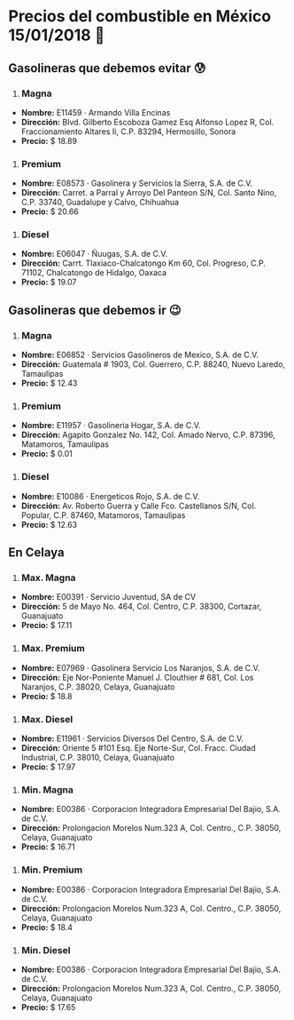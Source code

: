 # Precios del combustible en México 15/01/2018 :car:

## Gasolineras que debemos evitar :cold_sweat:
1. ### Magna
  * **Nombre:** E11459 · Armando Villa Encinas
  * **Dirección:** Blvd. Gilberto Escoboza Gamez Esq Alfonso Lopez R, Col. Fraccionamiento Altares Ii, C.P. 83294, Hermosillo, Sonora
  * **Precio:** $ 18.89

1. ### Premium
  * **Nombre:** E08573 · Gasolinera y Servicios la Sierra, S.A. de C.V.
  * **Dirección:** Carret. a Parral y Arroyo Del Panteon S/N, Col. Santo Nino, C.P. 33740, Guadalupe y Calvo, Chihuahua
  * **Precio:** $ 20.66

1. ### Diesel
  * **Nombre:** E06047 · Ñuugas, S.A. de C.V.
  * **Dirección:** Carrt. Tlaxiaco-Chalcatongo Km 60, Col. Progreso, C.P. 71102, Chalcatongo de Hidalgo, Oaxaca
  * **Precio:** $ 19.07


## Gasolineras que debemos ir :wink:
1. ### Magna
  * **Nombre:** E06852 · Servicios Gasolineros de Mexico, S.A. de C.V.
  * **Dirección:** Guatemala # 1903, Col. Guerrero, C.P. 88240, Nuevo Laredo, Tamaulipas
  * **Precio:** $ 12.43

1. ### Premium
  * **Nombre:** E11957 · Gasolineria Hogar, S.A. de C.V.
  * **Dirección:** Agapito Gonzalez No. 142, Col. Amado Nervo, C.P. 87396, Matamoros, Tamaulipas
  * **Precio:** $ 0.01

1. ### Diesel
  * **Nombre:** E10086 · Energeticos Rojo, S.A. de C.V.
  * **Dirección:** Av. Roberto Guerra y Calle Fco. Castellanos S/N, Col. Popular, C.P. 87460, Matamoros, Tamaulipas
  * **Precio:** $ 12.63


## En Celaya
1. ### Max. Magna
  * **Nombre:** E00391 · Servicio Juventud, SA de CV                                                                                             
  * **Dirección:** 5 de Mayo No. 464, Col. Centro, C.P. 38300, Cortazar, Guanajuato
  * **Precio:** $ 17.11

1. ### Max. Premium
  * **Nombre:** E07969 · Gasolinera Servicio Los Naranjos, S.A. de C.V.
  * **Dirección:** Eje Nor-Poniente Manuel J. Clouthier # 681, Col. Los Naranjos, C.P. 38020, Celaya, Guanajuato
  * **Precio:** $ 18.8

1. ### Max. Diesel
  * **Nombre:** E11961 · Servicios Diversos Del Centro, S.A. de C.V.
  * **Dirección:** Oriente 5 #101 Esq. Eje Norte-Sur, Col. Fracc. Ciudad Industrial, C.P. 38010, Celaya, Guanajuato
  * **Precio:** $ 17.97

1. ### Min. Magna
  * **Nombre:** E00386 · Corporacion Integradora Empresarial Del Bajio, S.A. de C.V.
  * **Dirección:** Prolongacion Morelos Num.323 A, Col. Centro., C.P. 38050, Celaya, Guanajuato
  * **Precio:** $ 16.71

1. ### Min. Premium
  * **Nombre:** E00386 · Corporacion Integradora Empresarial Del Bajio, S.A. de C.V.
  * **Dirección:** Prolongacion Morelos Num.323 A, Col. Centro., C.P. 38050, Celaya, Guanajuato
  * **Precio:** $ 18.4

1. ### Min. Diesel
  * **Nombre:** E00386 · Corporacion Integradora Empresarial Del Bajio, S.A. de C.V.
  * **Dirección:** Prolongacion Morelos Num.323 A, Col. Centro., C.P. 38050, Celaya, Guanajuato
  * **Precio:** $ 17.65